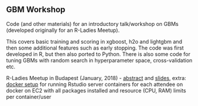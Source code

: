 
## GBM Workshop

Code (and other materials) for an introductory talk/workshop on GBMs (developed originally for an R-Ladies Meetup).

This covers basic training and scoring in xgboost, h2o and lightgbm and then some additional features such
as early stopping. The code was first developed in R, but then also ported to Python. There is also some code
for tuning GBMs with random search in hyperparameter space, cross-validation etc. 

R-Ladies Meetup in Budapest (January, 2018) - [abstract](xtra/R-ladies_meetup/abstract.txt) and 
[slides](xtra/R-ladies_meetup/slides.pdf), extra: [docker setup](xtra/docker-r/) for running Rstudio server
containers for each attendee on docker on EC2 with all packages installed and resource (CPU, RAM) limits
per container/user


